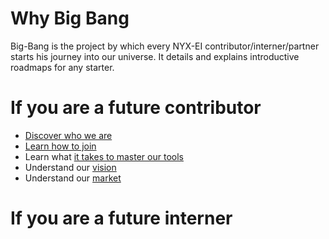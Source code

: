 # Why Big Bang
Big-Bang is the project by which every NYX-EI contributor/interner/partner starts his journey into our universe. It details and explains introductive roadmaps for any starter.

# If you are a future contributor
* [Discover who we are](https://nyx-ei.tech/)
* [Learn how to join](https://nyx-ei.tech/nous-rejoindre/)
* Learn what [it takes to master our tools](https://nyx-ei.tech/formations/moodle/course/view.php?id=74)
* Understand our [vision](https://youtu.be/MmBGYjupdF8)
* Understand our [market](https://youtu.be/V0xDV_3fgd4)

# If you are a future interner
